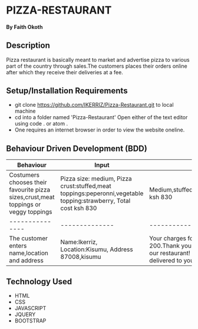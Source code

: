 # PIZZA-RESTAURANT

#### By **Faith Okoth**
## Description
 Pizza restaurant is basically meant to market and advertise pizza to various part of the country through sales.The customers places their orders online after which they receive their deliveries at a fee.
 ## Setup/Installation Requirements

* git clone https://github.com/IKERRIZ/Pizza-Restaurant.git to local machine
* cd into a folder named 'Pizza-Restaurant'
Open either of the text editor using code . or atom .
* One requires an internet browser in order to view the website oneline.

## Behaviour Driven Development (BDD)
|Behaviour      | Input      | Output          |
|---------------|------------|-----------------|
|Costumers chooses their favourite pizza sizes,crust,meat toppings or veggy toppings|Pizza size: medium, Pizza crust:stuffed,meat toppings:peperonni,vegetable topping:strawberry, Total cost ksh 830| Medium,stuffed,peperonni,strawberry, ksh 830|
|---------------|--------------|---------------|
|The customer enters name,location and address|Name:Ikerriz, Location:Kisumu, Address 87008,kisumu|Your charges for delivery is kshs 200.Thank you for purchasing with our restaurant! Your order will be delivered to your location.|
## Technology Used
* HTML
* CSS
* JAVASCRIPT
* JQUERY
* BOOTSTRAP
